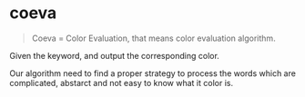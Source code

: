 # coeva

> Coeva = Color Evaluation, that means color evaluation algorithm.

Given the keyword, and output the corresponding color.

Our algorithm need to find a proper strategy to process the words which are complicated, abstarct and not easy to know what it color is.
